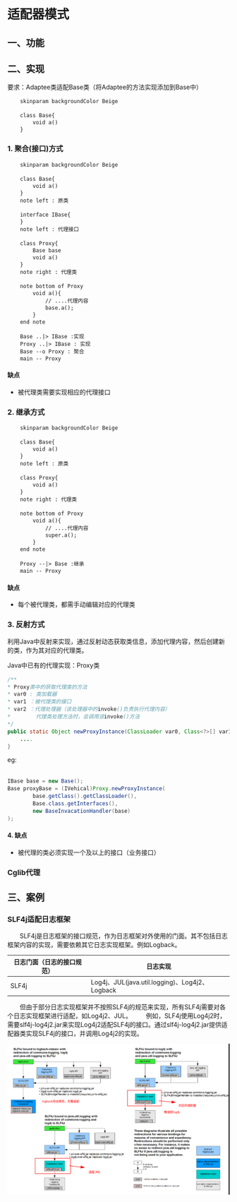 # 适配器模式

## 一、功能



## 二、实现

要求：Adaptee类适配Base类（将Adaptee的方法实现添加到Base中）




```puml
    skinparam backgroundColor Beige

    class Base{
        void a()
    }
```

### 1. 聚合(接口)方式

```puml
    skinparam backgroundColor Beige

    class Base{
        void a()
    }
    note left : 原类
    
    interface IBase{
    }
    note left : 代理接口
    
    class Proxy{
        Base base
        void a()
    }
    note right : 代理类

    note bottom of Proxy
        void a(){
            // ....代理内容
            base.a();
        }
    end note
    
    Base ..|> IBase :实现
    Proxy ..|> IBase : 实现
    Base --o Proxy : 聚合
    main -- Proxy
```

#### 缺点

- 被代理类需要实现相应的代理接口

### 2. 继承方式

```puml
    skinparam backgroundColor Beige

    class Base{
        void a()
    }
    note left : 原类
      
    class Proxy{
        void a()
    }
    note right : 代理类

    note bottom of Proxy
        void a(){
            // ....代理内容
            super.a();
        }
    end note
    
    Proxy --|> Base :继承
    main -- Proxy
```

#### 缺点

- 每个被代理类，都需手动编辑对应的代理类

### 3. 反射方式

利用Java中反射来实现，通过反射动态获取类信息，添加代理内容，然后创建新的类，作为其对应的代理类。

Java中已有的代理实现：Proxy类

```java
/**
* Proxy类中的获取代理类的方法
* var0 : 类加载器
* var1 ：被代理类的接口
* var2 ：代理处理器（该处理器中的invoke()负责执行代理内容）
*        代理类处理方法时，会调用该invoke()方法
*/
public static Object newProxyInstance(ClassLoader var0, Class<?>[] var1, InvocationHandler var2) {
    ....
}
```

eg:
```java

IBase base = new Base();
Base proxyBase = (IVehical)Proxy.newProxyInstance(
        base.getClass().getClassLoader(), 
        Base.class.getInterfaces(), 
        new BaseInvacationHandler(base)
);
```

#### 4. 缺点

- 被代理的类必须实现一个及以上的接口（业务接口）

### Cglib代理

## 三、案例

### SLF4j适配日志框架

&emsp;&emsp;SLF4j是日志框架的接口规范，作为日志框架对外使用的门面。其不包括日志框架内容的实现，需要依赖其它日志实现框架。例如Logback。

| 日志门面（日志的接口规范）| 日志实现|
|-|-|
| SLF4j | Log4j、JUL(java.util.logging)、Log4j2、Logback|

&emsp;&emsp;但由于部分日志实现框架并不按照SLF4j的规范来实现，所有SLF4j需要对各个日志实现框架进行适配，如Log4j2、JUL。
&emsp;&emsp;例如，SLF4j使用Log4j2时，需要slf4j-log4j2.jar来实现Log4j2适配SLF4j的接口。通过slf4j-log4j2.jar提供适配器类实现SLF4j的接口，并调用Log4j2的实现。

![2021-05-07-23-26-43](./imgs/4.6、适配器.md/2021-05-07-23-26-43.png)
